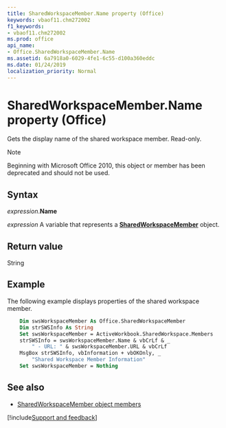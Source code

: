 ```yaml
---
title: SharedWorkspaceMember.Name property (Office)
keywords: vbaof11.chm272002
f1_keywords:
- vbaof11.chm272002
ms.prod: office
api_name:
- Office.SharedWorkspaceMember.Name
ms.assetid: 6a7918a0-6029-4fe1-6c55-d100a360eddc
ms.date: 01/24/2019
localization_priority: Normal
---
```



# SharedWorkspaceMember.Name property (Office)

Gets the display name of the shared workspace member. Read-only.

> [!NOTE] 
> Beginning with Microsoft Office 2010, this object or member has been deprecated and should not be used.


## Syntax

_expression_.**Name**

_expression_ A variable that represents a **[SharedWorkspaceMember](Office.SharedWorkspaceMember.md)** object.


## Return value

String


## Example

The following example displays properties of the shared workspace member.


```vb
    Dim swsWorkspaceMember As Office.SharedWorkspaceMember 
    Dim strSWSInfo As String 
    Set swsWorkspaceMember = ActiveWorkbook.SharedWorkspace.Members 
    strSWSInfo = swsWorkspaceMember.Name & vbCrLf & _ 
        " - URL: " & swsWorkspaceMember.URL & vbCrLf 
    MsgBox strSWSInfo, vbInformation + vbOKOnly, _ 
        "Shared Workspace Member Information" 
    Set swsWorkspaceMember = Nothing 

```


## See also

- [SharedWorkspaceMember object members](overview/Library-Reference/sharedworkspacemember-members-office.md)



[!include[Support and feedback](~/includes/feedback-boilerplate.md)]